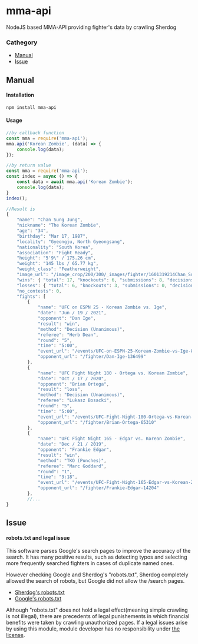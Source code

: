 # mma-api
NodeJS based MMA-API providing fighter's data by crawling Sherdog

### Cathegory
- [Manual](#Manual)
- [Issue](#Issue)

## Manual
#### Installation
```
npm install mma-api
```
#### Usage
```javascript
//by callback function
const mma = require('mma-api');
mma.api('Korean Zombie', (data) => {
	console.log(data);
});

//by return value
const mma = require('mma-api');
const index = async () => {
	const data = await mma.api('Korean Zombie');
	console.log(data);
}
index();

//Result is
{
	"name": "Chan Sung Jung",
	"nickname": "The Korean Zombie",
	"age": "34",
	"birthday": "Mar 17, 1987",
	"locality": "Gyeongju, North Gyeongsang",
	"nationality": "South Korea",
	"association": "Fight Ready",
	"height": "5'9\" / 175.26 cm",
	"weight": "145 lbs / 65.77 kg",
	"weight_class": "Featherweight",
	"image_url": "/image_crop/200/300/_images/fighter/1601319214Chan_Sung_Jung.jpg",
	"wins": { "total": 17, "knockouts": 6, "submissions": 8, "decisions": 3, "others": 0 },
	"losses": { "total": 6, "knockouts": 3, "submissions": 0, "decisions": 3, "others": 0 },
	"no_contests": 0,
	"fights": [
		{
			"name": "UFC on ESPN 25 - Korean Zombie vs. Ige",
			"date": "Jun / 19 / 2021",
			"opponent": "Dan Ige",
			"result": "win",
			"method": "Decision (Unanimous)",
			"referee": "Herb Dean",
			"round": "5",
			"time": "5:00",
			"event_url": "/events/UFC-on-ESPN-25-Korean-Zombie-vs-Ige-88795",
			"opponent_url": "/fighter/Dan-Ige-136499"
		},
		{
			"name": "UFC Fight Night 180 - Ortega vs. Korean Zombie",
			"date": "Oct / 17 / 2020",
			"opponent": "Brian Ortega",
			"result": "loss",
			"method": "Decision (Unanimous)",
			"referee": "Lukasz Bosacki",
			"round": "5",
			"time": "5:00",
			"event_url": "/events/UFC-Fight-Night-180-Ortega-vs-Korean-Zombie-87277",
			"opponent_url": "/fighter/Brian-Ortega-65310"
		},
		{
			"name": "UFC Fight Night 165 - Edgar vs. Korean Zombie",
			"date": "Dec / 21 / 2019",
			"opponent": "Frankie Edgar",
			"result": "win",
			"method": "TKO (Punches)",
			"referee": "Marc Goddard",
			"round": "1",
			"time": "3:18",
			"event_url": "/events/UFC-Fight-Night-165-Edgar-vs-Korean-Zombie-76609",
			"opponent_url": "/fighter/Frankie-Edgar-14204"
		},
		//...
}
```

## Issue
#### robots.txt and legal issue
This software parses Google's search pages to improve the accuracy of the search.
It has many positive results, such as detecting typos and selecting more frequently searched fighters in cases of duplicate named ones.

However checking Google and Sherdog's "robots.txt", Sherdog completely allowed the search of robots, but Google did not allow the /search pages.
- [Sherdog's robots.txt](https://www.sherdog.com/robots.txt)
- [Google's robots.txt](https://www.google.com/robots.txt)  

Although "robots.txt" does not hold a legal effect(meaning simple crawling is not illegal), there are precedents of legal punishements in which financial benefits were taken by crawling unauthorized pages.
If a legal issues arise by using this module, module developer has no responsibility under [the license](https://github.com/woog2roid/mma-api/blob/main/LICENSE).